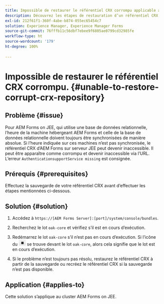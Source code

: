 ```yaml
---
title: Impossible de restaurer le référentiel CRX corrompu applicable au serveur de clusters JEE.
description: Découvrez les étapes de restauration d’un référentiel CRX corrompu.
exl-id: 212f61f1-360f-4abe-b874-055ec65454c7
solution: Experience Manager, Experience Manager Forms
source-git-commit: 76fffb11c56dbf7ebee9f6805ae0799cd32985fe
workflow-type: ht
source-wordcount: '179'
ht-degree: 100%

---
```


# Impossible de restaurer le référentiel CRX corrompu. {#unable-to-restore-corrupt-crx-repository}

## Problème {#issue}

Pour AEM Forms on JEE, qui utilise une base de données relationnelle, l’heure de la machine hébergeant AEM Forms et celle de la base de données relationnelle doivent toujours être synchronisées de manière absolue. Si l’heure indiquée sur ces machines n’est pas synchronisée, le référentiel CRX d’AEM Forms sur serveur JEE peut devenir inaccessible. Il peut être apparaître comme corrompu et devenir inaccessible via l’URL. L’erreur `AuthenticationsupportService missing` est consignée.

## Prérequis {#prerequisites}

Effectuez la sauvegarde de votre référentiel CRX avant d’effectuer les étapes mentionnées ci-dessous.

## Solution {#solution}

1. Accédez à `https://[AEM Forms Server]:[port]/system/console/bundles`.

1. Recherchez le lot `oak-core` et vérifiez s’il est en cours d’exécution.

1. Redémarrez le lot `oak-core` s’il n’est pas en cours d’exécution. Si l’icône du ![bouton Pause](/help/forms/using/assets/stop.png) se trouve devant le lot `oak-core`, alors cela signifie que le lot est en cours d’exécution.

1. Si le problème n’est toujours pas résolu, restaurez le référentiel CRX à partir de la sauvegarde ou recréez le référentiel CRX si la sauvegarde n’est pas disponible.


## Application {#applies-to}

Cette solution s’applique au cluster AEM Forms on JEE.

